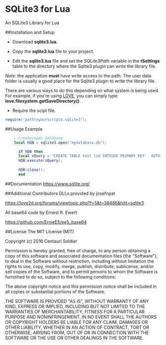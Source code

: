 # SQLite3 for Lua
An SQLite3 Library for Lua

##Installation and Setup
- Download **sqlite3.lua**.

- Copy the **sqlite3.lua** file to your project.

- Edit the **sqlite3.lua** file and set the *SQLite3Path* variable in the **tSettings** table to the directory where the Sqlite3 plugin can write the library file. 

*Note*: the application **must** have write access to the path. The user data folder is usually a good place for the Sqlite3 plugin to write the library file.

There are various ways to do this depending on what system is being used. For example, if you're using [LÖVE](https://love2d.org/), you can simply type **love.filesystem.getSaveDirectory()**.

- Require the scipt file.
```lua
require('pathtoyourscripts.sqlite3');
```
##Usage Example
```lua  
    --create/open database
    local hDB = sqlite3.open("mydatabase.db");

      if hDB then
      local sQuery = "CREATE TABLE test (id INTEGER PRIMARY KEY   AUTOINCREMENT, name CHAR(20));";
      hDB:execute(sQuery);
      
      hDB:close();
      end
```
##Documentation
https://www.sqlite.org/

##Additional Contributors
DLLs provided by josefnpat

https://love2d.org/forums/viewtopic.php?f=5&t=38486&hilit=sqlite3


All base64 code by Ernest R. Ewert

https://github.com/ErnieE5/ee5_base64

##License
  The MIT License (MIT)

  Copyright (c) 2016 Centauri Soldier

  Permission is hereby granted, free of charge, to any person obtaining a copy of this software and associated documentation files (the "Software"), to deal in the Software without restriction, including without limitation the rights to use, copy, modify, merge, publish, distribute, sublicense, and/or sell copies of the Software, and to permit persons to whom the Software is furnished to do so, subject to the following conditions:

  The above copyright notice and this permission notice shall be included in all copies or substantial portions of the Software.

  THE SOFTWARE IS PROVIDED "AS IS", WITHOUT WARRANTY OF ANY KIND, EXPRESS OR IMPLIED, INCLUDING BUT NOT LIMITED TO THE WARRANTIES OF MERCHANTABILITY, FITNESS FOR A PARTICULAR PURPOSE AND NONINFRINGEMENT. IN NO EVENT SHALL THE AUTHORS OR COPYRIGHT HOLDERS BE LIABLE FOR ANY CLAIM, DAMAGES OR OTHER LIABILITY, WHETHER IN AN ACTION OF CONTRACT, TORT OR OTHERWISE, ARISING FROM, OUT OF OR IN CONNECTION WITH THE SOFTWARE OR THE USE OR OTHER DEALINGS IN THE SOFTWARE.
